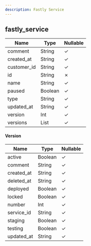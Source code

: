 ```yaml
---
description: Fastly Service
---
```

fastly_service
--------------

| **Name**    | **Type**      | **Nullable** |
| ----------- | ------------- | ------------ |
| comment     | String        | &check;      |
| created_at  | String        | &check;      |
| customer_id | String        | &check;      |
| id          | String        | &cross;      |
| name        | String        | &check;      |
| paused      | Boolean       | &check;      |
| type        | String        | &check;      |
| updated_at  | String        | &check;      |
| version     | Int           | &check;      |
| versions    | List<Version> | &check;      |

#### Version
| **Name**   | **Type** | **Nullable** |
| ---------- | -------- | ------------ |
| active     | Boolean  | &check;      |
| comment    | String   | &check;      |
| created_at | String   | &check;      |
| deleted_at | String   | &check;      |
| deployed   | Boolean  | &check;      |
| locked     | Boolean  | &check;      |
| number     | Int      | &check;      |
| service_id | String   | &check;      |
| staging    | Boolean  | &check;      |
| testing    | Boolean  | &check;      |
| updated_at | String   | &check;      |
